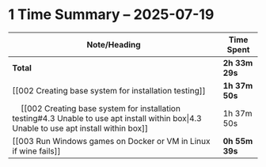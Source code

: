 # 1 Time Summary – 2025-07-19

| Note/Heading | Time Spent |
|--------------|------------|
| **Total** | **2h 33m 29s** |
| [[002 Creating base system for installation testing]] | **1h 37m 50s** |
| &nbsp;&nbsp;&nbsp;&nbsp;[[002 Creating base system for installation testing#4.3 Unable to use apt install within box\|4.3 Unable to use apt install within box]] | 1h 37m 50s |
| [[003 Run Windows games on Docker or VM in Linux if wine fails]] | **0h 55m 39s** |

